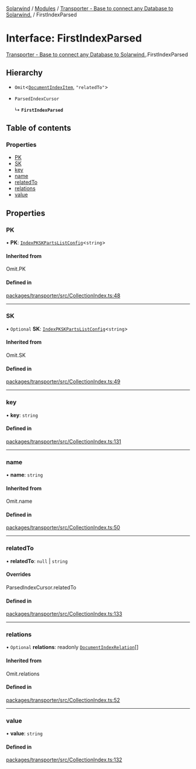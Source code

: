 [Solarwind](../README.md) / [Modules](../modules.md) / [Transporter - Base to connect any Database to Solarwind.](../modules/Transporter___Base_to_connect_any_Database_to_Solarwind_.md) / FirstIndexParsed

# Interface: FirstIndexParsed

[Transporter - Base to connect any Database to Solarwind.](../modules/Transporter___Base_to_connect_any_Database_to_Solarwind_.md).FirstIndexParsed

## Hierarchy

- `Omit`<[`DocumentIndexItem`](../modules/Transporter___Base_to_connect_any_Database_to_Solarwind_.md#documentindexitem), ``"relatedTo"``\>

- `ParsedIndexCursor`

  ↳ **`FirstIndexParsed`**

## Table of contents

### Properties

- [PK](Transporter___Base_to_connect_any_Database_to_Solarwind_.FirstIndexParsed.md#pk)
- [SK](Transporter___Base_to_connect_any_Database_to_Solarwind_.FirstIndexParsed.md#sk)
- [key](Transporter___Base_to_connect_any_Database_to_Solarwind_.FirstIndexParsed.md#key)
- [name](Transporter___Base_to_connect_any_Database_to_Solarwind_.FirstIndexParsed.md#name)
- [relatedTo](Transporter___Base_to_connect_any_Database_to_Solarwind_.FirstIndexParsed.md#relatedto)
- [relations](Transporter___Base_to_connect_any_Database_to_Solarwind_.FirstIndexParsed.md#relations)
- [value](Transporter___Base_to_connect_any_Database_to_Solarwind_.FirstIndexParsed.md#value)

## Properties

### PK

• **PK**: [`IndexPKSKPartsListConfig`](Transporter___Base_to_connect_any_Database_to_Solarwind_.IndexPKSKPartsListConfig.md)<`string`\>

#### Inherited from

Omit.PK

#### Defined in

[packages/transporter/src/CollectionIndex.ts:48](https://github.com/antoniopresto/darch/blob/c5cd1c8/packages/transporter/src/CollectionIndex.ts#L48)

___

### SK

• `Optional` **SK**: [`IndexPKSKPartsListConfig`](Transporter___Base_to_connect_any_Database_to_Solarwind_.IndexPKSKPartsListConfig.md)<`string`\>

#### Inherited from

Omit.SK

#### Defined in

[packages/transporter/src/CollectionIndex.ts:49](https://github.com/antoniopresto/darch/blob/c5cd1c8/packages/transporter/src/CollectionIndex.ts#L49)

___

### key

• **key**: `string`

#### Defined in

[packages/transporter/src/CollectionIndex.ts:131](https://github.com/antoniopresto/darch/blob/c5cd1c8/packages/transporter/src/CollectionIndex.ts#L131)

___

### name

• **name**: `string`

#### Inherited from

Omit.name

#### Defined in

[packages/transporter/src/CollectionIndex.ts:50](https://github.com/antoniopresto/darch/blob/c5cd1c8/packages/transporter/src/CollectionIndex.ts#L50)

___

### relatedTo

• **relatedTo**: ``null`` \| `string`

#### Overrides

ParsedIndexCursor.relatedTo

#### Defined in

[packages/transporter/src/CollectionIndex.ts:133](https://github.com/antoniopresto/darch/blob/c5cd1c8/packages/transporter/src/CollectionIndex.ts#L133)

___

### relations

• `Optional` **relations**: readonly [`DocumentIndexRelation`](../modules/Transporter___Base_to_connect_any_Database_to_Solarwind_.md#documentindexrelation)[]

#### Inherited from

Omit.relations

#### Defined in

[packages/transporter/src/CollectionIndex.ts:52](https://github.com/antoniopresto/darch/blob/c5cd1c8/packages/transporter/src/CollectionIndex.ts#L52)

___

### value

• **value**: `string`

#### Defined in

[packages/transporter/src/CollectionIndex.ts:132](https://github.com/antoniopresto/darch/blob/c5cd1c8/packages/transporter/src/CollectionIndex.ts#L132)
